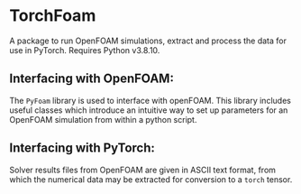# TorchFoam
A package to run OpenFOAM simulations, extract and process the data for use in PyTorch. Requires Python v3.8.10.

## Interfacing with OpenFOAM:
The `PyFoam` library is used to interface with openFOAM. This library includes useful classes which introduce an intuitive way to set up parameters for an OpenFOAM simulation from within a python script. 

## Interfacing with PyTorch:
Solver results files from OpenFOAM are given in ASCII text format, from which the numerical data may be extracted for conversion to a `torch` tensor.
